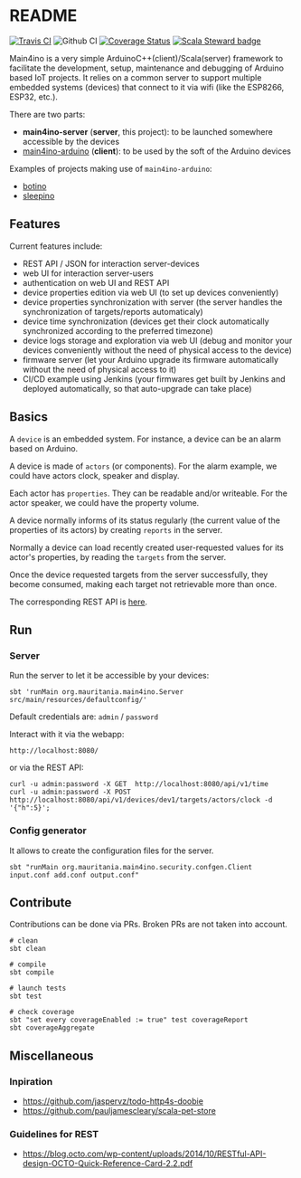 # README

[![Travis CI](https://api.travis-ci.org/mauriciojost/main4ino-server.svg)](https://travis-ci.org/mauriciojost/main4ino-server) 
![Github CI](https://github.com/mauriciojost/main4ino-server/workflows/Scala%20CI/badge.svg?branch=master)
[![Coverage Status](https://coveralls.io/repos/github/mauriciojost/main4ino-server/badge.svg?branch=master)](https://coveralls.io/github/mauriciojost/main4ino-server?branch=master) 
[![Scala Steward badge](https://img.shields.io/badge/Scala_Steward-helping-blue.svg?style=flat&logo=data:image/png;base64,iVBORw0KGgoAAAANSUhEUgAAAA4AAAAQCAMAAAARSr4IAAAAVFBMVEUAAACHjojlOy5NWlrKzcYRKjGFjIbp293YycuLa3pYY2LSqql4f3pCUFTgSjNodYRmcXUsPD/NTTbjRS+2jomhgnzNc223cGvZS0HaSD0XLjbaSjElhIr+AAAAAXRSTlMAQObYZgAAAHlJREFUCNdNyosOwyAIhWHAQS1Vt7a77/3fcxxdmv0xwmckutAR1nkm4ggbyEcg/wWmlGLDAA3oL50xi6fk5ffZ3E2E3QfZDCcCN2YtbEWZt+Drc6u6rlqv7Uk0LdKqqr5rk2UCRXOk0vmQKGfc94nOJyQjouF9H/wCc9gECEYfONoAAAAASUVORK5CYII=)](https://scala-steward.org)

Main4ino is a very simple ArduinoC++(client)/Scala(server) framework to facilitate the development, setup, maintenance and debugging of Arduino based IoT projects. It relies on a common server to support multiple embedded systems (devices) that connect to it via wifi (like the ESP8266, ESP32, etc.).

There are two parts: 
- **main4ino-server** (**server**, this project): to be launched somewhere accessible by the devices
- [main4ino-arduino](https://bitbucket.org/mauriciojost/main4ino-arduino/) (**client**): to be used by the soft of the Arduino devices

Examples of projects making use of `main4ino-arduino`:

- [botino](https://github.com/mauriciojost/botino-arduino)
- [sleepino](https://github.com/mauriciojost/sleepino)

## Features

Current features include:

- REST API / JSON for interaction server-devices
- web UI for interaction server-users
- authentication on web UI and REST API
- device properties edition via web UI (to set up devices conveniently)
- device properties synchronization with server (the server handles the synchronization of targets/reports automaticaly)
- device time synchronization (devices get their clock automatically synchronized according to the preferred timezone)
- device logs storage and exploration via web UI (debug and monitor your devices conveniently without the need of physical access to the device)
- firmware server (let your Arduino upgrade its firmware automatically without the need of physical access to it)
- CI/CD example using Jenkins (your firmwares get built by Jenkins and deployed automatically, so that auto-upgrade can take place)

## Basics

A `device` is an embedded system. For instance, a device can be an alarm based on Arduino.

A device is made of `actors` (or components). For the alarm example, we could have actors clock, speaker and display.

Each actor has `properties`. They can be readable and/or writeable. For the actor speaker, we could have the property volume.

A device normally informs of its status regularly (the current value of the properties of its actors) by creating `reports` in the server.

Normally a device can load recently created user-requested values for its actor's properties, by reading the `targets` from the server. 

Once the device requested targets from the server successfully, they become consumed, making each target not retrievable more than once.

The corresponding REST API is [here](/src/main/scala/org/mauritania/main4ino/api/v1/Service.scala).

## Run


### Server

Run the server to let it be accessible by your devices:

```
sbt 'runMain org.mauritania.main4ino.Server src/main/resources/defaultconfig/'
```

Default credentials are: `admin` / `password`

Interact with it via the webapp:

```
http://localhost:8080/
```

or via the REST API: 

```
curl -u admin:password -X GET  http://localhost:8080/api/v1/time
curl -u admin:password -X POST http://localhost:8080/api/v1/devices/dev1/targets/actors/clock -d '{"h":5}';
```

### Config generator

It allows to create the configuration files for the server.

```
sbt "runMain org.mauritania.main4ino.security.confgen.Client input.conf add.conf output.conf"
```

## Contribute

Contributions can be done via PRs. Broken PRs are not taken into account.

```
# clean
sbt clean

# compile
sbt compile

# launch tests
sbt test

# check coverage
sbt "set every coverageEnabled := true" test coverageReport
sbt coverageAggregate
```

## Miscellaneous

### Inpiration

- https://github.com/jaspervz/todo-http4s-doobie
- https://github.com/pauljamescleary/scala-pet-store

### Guidelines for REST

- https://blog.octo.com/wp-content/uploads/2014/10/RESTful-API-design-OCTO-Quick-Reference-Card-2.2.pdf

